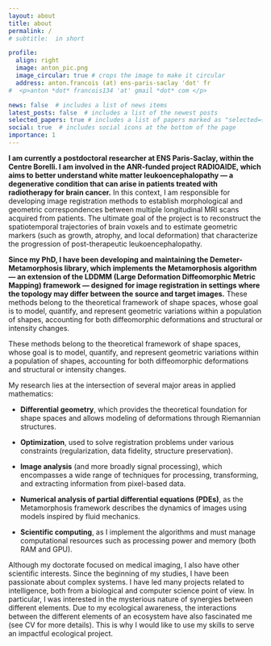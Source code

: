 ```yaml
---
layout: about
title: about
permalink: /
# subtitle:  in short

profile:
  align: right
  image: anton_pic.png
  image_circular: true # crops the image to make it circular
  address: anton.francois (at) ens-paris-saclay 'dot' fr
#  <p>anton *dot* francois134 'at' gmail *dot* com </p>

news: false  # includes a list of news items
latest_posts: false  # includes a list of the newest posts
selected_papers: true # includes a list of papers marked as "selected={true}"
social: true  # includes social icons at the bottom of the page
importance: 1
---
```



**I am currently a postdoctoral researcher at ENS Paris-Saclay, within the Centre Borelli. I am involved in the ANR-funded project RADIOAIDE, which aims to better understand white matter leukoencephalopathy — a degenerative condition that can arise in patients treated with radiotherapy for brain cancer.**
In this context, I am responsible for developing image registration methods to establish morphological and geometric correspondences between multiple longitudinal MRI scans acquired from patients.
The ultimate goal of the project is to reconstruct the spatiotemporal trajectories of brain voxels and to estimate geometric markers (such as growth, atrophy, and local deformation) that characterize the progression of post-therapeutic leukoencephalopathy.
   
**Since my PhD, I have been developing and maintaining the Demeter-Metamorphosis library, which implements the Metamorphosis algorithm — an extension of the LDDMM (Large Deformation Diffeomorphic Metric Mapping) framework — designed for image registration in settings where the topology may differ between the source and target images.**
These methods belong to the theoretical framework of shape spaces, whose goal is to model, quantify, and represent geometric variations within a population of shapes, accounting for both diffeomorphic deformations and structural or intensity changes.


These methods belong to the theoretical framework of shape spaces, whose goal is to model, quantify, and represent geometric variations within a population of shapes, accounting for both diffeomorphic deformations and structural or intensity changes.

My research lies at the intersection of several major areas in applied mathematics:

  -  **Differential geometry**, which provides the theoretical foundation for shape spaces and allows modeling of deformations through Riemannian structures.

  - **Optimization**, used to solve registration problems under various constraints (regularization, data fidelity, structure preservation).

  - **Image analysis** (and more broadly signal processing), which encompasses a wide range of techniques for processing, transforming, and extracting information from pixel-based data.

  - **Numerical analysis of partial differential equations (PDEs)**, as the Metamorphosis framework describes the dynamics of images using models inspired by fluid mechanics.

  - **Scientific computing**, as I implement the algorithms and must manage computational resources such as processing power and memory (both RAM and GPU).

<!-- I hold a Master Degree "[Mathematic, Modelisation and learning](https://math-info.u-paris.fr/master-mathematiques-et-applications/specialite-mathematiques-modelisation-apprentissage/)" with a major in image automatic processing. Before that, I also obtained an interdisciplinary degree at [CRI](https://www.learningplanetinstitute.org) focused on biology. I am passionate about the open source software mentality and knowledge sharing. I believe that a healthy and collaborative work environment is essential for success. I am a good programmer and I can lead research projects. I am also a good communicator and I am able to work effectively in teams. -->

<!-- Bien que mon doctorat ait porté sur l'imagerie médicale, j'ai également d'autres centres d'intérêt scientifiques. Depuis le début de mes études, je me suis passionné pour les systèmes complexes. J'ai mené de nombreux projets en rapport avec l'intelligence, à la fois d'un point de vue biologique et informatique. En particulier, j'ai été intéressé par le caractère mystérieux des synergies entre différents éléments. De par ma conscience écologique, les interactions entre les différents éléments d'un écosystème m'ont également fascinés (voir CV pour plus de détails). C'est pourquoi j'aimerais mettre mes compétences au service d'un projet écologique impactant. -->
   
Although my doctorate focused on medical imaging, I also have other scientific interests. Since the beginning of my studies, I have been passionate about complex systems. I have led many projects related to intelligence, both from a biological and computer science point of view. In particular, I was interested in the mysterious nature of synergies between different elements. Due to my ecological awareness, the interactions between the different elements of an ecosystem have also fascinated me (see CV for more details). This is why I would like to use my skills to serve an impactful ecological project.

